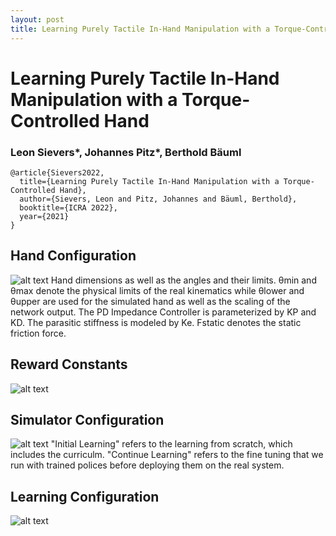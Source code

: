 ```yaml
---
layout: post
title: Learning Purely Tactile In-Hand Manipulation with a Torque-Controlled Hand
---
```



# Learning Purely Tactile In-Hand Manipulation with a Torque-Controlled Hand
### Leon Sievers*, Johannes Pitz*, Berthold Bäuml

```
@article{Sievers2022,
  title={Learning Purely Tactile In-Hand Manipulation with a Torque-Controlled Hand},
  author={Sievers, Leon and Pitz, Johannes and Bäuml, Berthold},
  booktitle={ICRA 2022},
  year={2021}
}
```

## Hand Configuration

![alt text](resources/hand_size.png)
Hand dimensions as well as the angles and their limits. θmin and θmax denote the physical limits of the real kinematics while θlower and θupper are used for the simulated hand as well as the scaling of the network output. The PD Impedance Controller is parameterized by KP and KD. The parasitic stiffness is modeled by Ke. Fstatic denotes the static friction force. 

## Reward Constants

![alt text](resources/reward.png)


## Simulator Configuration

![alt text](resources/param_sim.png)
"Initial Learning" refers to the learning from scratch, which includes the curriculm. "Continue Learning" refers to the fine tuning that we run with trained polices before deploying them on the real system. 

## Learning Configuration

![alt text](resources/param_learn.png)

